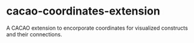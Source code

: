 # cacao-coordinates-extension
A CACAO extension to encorporate coordinates for visualized constructs and their connections. 
